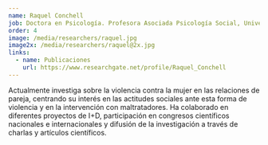 ```yaml
---
name: Raquel Conchell
job: Doctora en Psicología. Profesora Asociada Psicología Social, Universidad de Valencia
order: 4
image: /media/researchers/raquel.jpg
image2x: /media/researchers/raquel@2x.jpg
links:
  - name: Publicaciones
    url: https://www.researchgate.net/profile/Raquel_Conchell
---
```


Actualmente investiga sobre la violencia contra la mujer en las relaciones de pareja, centrando su interés en las actitudes sociales ante esta forma de violencia y en la intervención con maltratadores. Ha colaborado en diferentes proyectos de I+D, participación en congresos científicos nacionales e internacionales y difusión de la investigación a través de charlas y artículos científicos.
